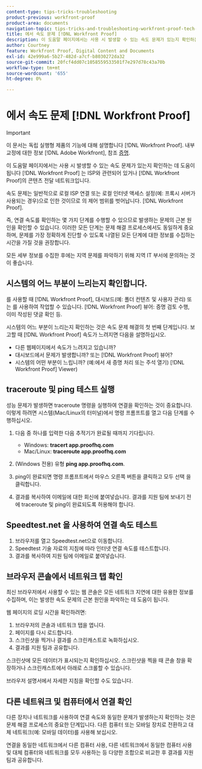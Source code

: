 ```yaml
---
content-type: tips-tricks-troubleshooting
product-previous: workfront-proof
product-area: documents
navigation-topic: tips-tricks-and-troubleshooting-workfront-proof-tech-corner
title: 에서 속도 문제 [!DNL Workfront Proof]
description: 이 도움말 페이지에서는 사용 시 발생할 수 있는 속도 문제가 있는지 확인하는 데 도움이 됩니다 [!DNL Workfront Proof] 는 ISP와 관련되어 있거나 [!DNL Workfront Proof]의 콘텐츠 전달 네트워크입니다.
author: Courtney
feature: Workfront Proof, Digital Content and Documents
exl-id: 42e999a6-5b27-482d-a7cf-b8030272da32
source-git-commit: 20fcf4dd07c1058559533501f7e297d78c43a70b
workflow-type: tm+mt
source-wordcount: '655'
ht-degree: 0%

---
```


# 에서 속도 문제 [!DNL Workfront Proof]

>[!IMPORTANT]
>
>이 문서는 독립 실행형 제품의 기능에 대해 설명합니다 [!DNL Workfront Proof]. 내부 교정에 대한 정보 [!DNL Adobe Workfront], 참조 [증명](../../../review-and-approve-work/proofing/proofing.md).

이 도움말 페이지에서는 사용 시 발생할 수 있는 속도 문제가 있는지 확인하는 데 도움이 됩니다 [!DNL Workfront Proof] 는 ISP와 관련되어 있거나 [!DNL Workfront Proof]의 콘텐츠 전달 네트워크입니다.

속도 문제는 일반적으로 로컬 ISP 연결 또는 로컬 인터넷 액세스 설정(예: 프록시 서버가 사용되는 경우)으로 인한 것이므로 의 제어 범위를 벗어납니다. [!DNL Workfront Proof].

즉, 연결 속도를 확인하는 몇 가지 단계를 수행할 수 있으므로 발생하는 문제의 근본 원인을 확인할 수 있습니다. 이러한 모든 단계는 문제 해결 프로세스에서도 동일하게 중요하며, 문제를 가장 정확하게 진단할 수 있도록 나열된 모든 단계에 대한 정보를 수집하는 시간을 가질 것을 권장합니다.

모든 세부 정보를 수집한 후에는 지역 문제를 파악하기 위해 지역 IT 부서에 문의하는 것이 좋습니다.

## 시스템의 어느 부분이 느리는지 확인합니다.

를 사용할 때 [!DNL Workfront Proof], 대시보드(예: 폴더 컨텐츠 및 사용자 관리) 또는 를 사용하여 작업할 수 있습니다. [!DNL Workfront Proof] 뷰어: 증명 검토 수행, 이미 작성된 댓글 확인 등.

시스템의 어느 부분이 느리는지 확인하는 것은 속도 문제 해결의 첫 번째 단계입니다. 보고할 때 [!DNL Workfront Proof] 속도가 느려지면 다음을 설명하십시오.

* 다른 웹페이지에서 속도가 느려지고 있습니까?
* 대시보드에서 문제가 발생합니까? 또는 [!DNL Workfront Proof] 뷰어?
* 시스템의 어떤 부분이 느립니까? (예:에서 새 증명 처리 또는 주석 열기) [!DNL Workfront Proof] Viewer)

## traceroute 및 ping 테스트 실행

성능 문제가 발생하면 traceroute 명령을 실행하여 연결을 확인하는 것이 중요합니다. 이렇게 하려면 시스템(Mac/Linux의 터미널)에서 명령 프롬프트를 열고 다음 단계를 수행하십시오.

1. 다음 중 하나를 입력한 다음 추적기가 완료될 때까지 기다립니다.

   * Windows: **tracert app.proofhq.com**
   * Mac/Linux: **traceroute app.proofhq.com**

1. (Windows 전용) 유형 **ping app.proofhq.com**.
1. ping이 완료되면 명령 프롬프트에서 마우스 오른쪽 버튼을 클릭하고 모두 선택 을 클릭합니다.
1. 결과를 복사하여 이메일에 대한 회신에 붙여넣습니다.
결과를 지원 팀에 보내기 전에 traceroute 및 ping이 완료되도록 허용해야 합니다.

## Speedtest.net 을 사용하여 연결 속도 테스트

1. 브라우저를 열고 Speedtest.net으로 이동합니다.
1. Speedtest 기술 자료의 지침에 따라 인터넷 연결 속도를 테스트합니다.
1. 결과를 복사하여 지원 팀에 이메일로 붙여넣습니다.

## 브라우저 콘솔에서 네트워크 탭 확인

최신 브라우저에서 사용할 수 있는 웹 콘솔은 모든 네트워크 지연에 대한 유용한 정보를 수집하며, 이는 발생한 속도 문제의 근본 원인을 파악하는 데 도움이 됩니다.

웹 페이지의 로딩 시간을 확인하려면:

1. 브라우저의 콘솔과 네트워크 탭을 엽니다.
1. 페이지를 다시 로드합니다.
1. 스크린샷을 찍거나 결과를 스크린캐스트로 녹화하십시오.
1. 결과를 지원 팀과 공유합니다.

스크린샷에 모든 데이터가 표시되는지 확인하십시오. 스크린샷을 찍을 때 콘솔 창을 확장하거나 스크린캐스트에서 아래로 스크롤할 수 있습니다.

브라우저 설명서에서 자세한 지침을 확인할 수도 있습니다.

## 다른 네트워크 및 컴퓨터에서 연결 확인

다른 장치나 네트워크를 사용하여 연결 속도와 동일한 문제가 발생하는지 확인하는 것은 문제 해결 프로세스의 중요한 단계입니다. 다른 컴퓨터 또는 모바일 장치로 전환하고 대체 네트워크(예: 모바일 데이터)를 사용해 보십시오.

연결을 동일한 네트워크에서 다른 컴퓨터 사용, 다른 네트워크에서 동일한 컴퓨터 사용 및 대체 컴퓨터와 네트워크를 모두 사용하는 등 다양한 조합으로 비교한 후 결과를 지원 팀과 공유합니다.
